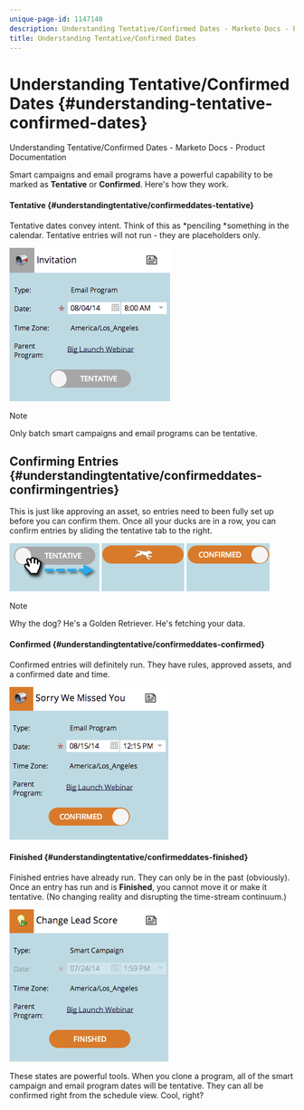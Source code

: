 ```yaml
---
unique-page-id: 1147140
description: Understanding Tentative/Confirmed Dates - Marketo Docs - Product Documentation
title: Understanding Tentative/Confirmed Dates
---
```


# Understanding Tentative/Confirmed Dates {#understanding-tentative-confirmed-dates}

Understanding Tentative/Confirmed Dates - Marketo Docs - Product Documentation

Smart campaigns and email programs have a powerful capability to be marked as **Tentative** or **Confirmed**. Here's how they work.

#### Tentative {#understandingtentative/confirmeddates-tentative}

Tentative dates convey intent. Think of this as *penciling *something in the calendar. Tentative entries will not run - they are placeholders only.

![](assets/image2014-9-23-15-3a22-3a23.png)

>[!NOTE]
>
>Only batch smart campaigns and email programs can be tentative.

## Confirming Entries {#understandingtentative/confirmeddates-confirmingentries}

This is just like approving an asset, so entries need to been fully set up before you can confirm them. Once all your ducks are in a row, you can confirm entries by sliding the tentative tab to the right.

![](assets/image2014-9-23-15-3a23-3a2.png) ![](assets/image2014-9-23-15-3a23-3a8.png) ![](assets/image2014-9-23-15-3a23-3a12.png)

>[!NOTE]
>
>Why the dog? He's a Golden Retriever. He's fetching your data.

#### Confirmed {#understandingtentative/confirmeddates-confirmed}

Confirmed entries will definitely run. They have rules, approved assets, and a confirmed date and time.

![](assets/image2014-9-23-15-3a23-3a30.png)  

#### Finished  {#understandingtentative/confirmeddates-finished}

Finished entries have already run. They can only be in the past (obviously). Once an entry has run and is **Finished**, you cannot move it or make it tentative. (No changing reality and disrupting the time-stream continuum.)

![](assets/image2014-9-23-15-3a25-3a53.png)

These states are powerful tools. When you clone a program, all of the smart campaign and email program dates will be tentative. They can all be confirmed right from the schedule view. Cool, right?
